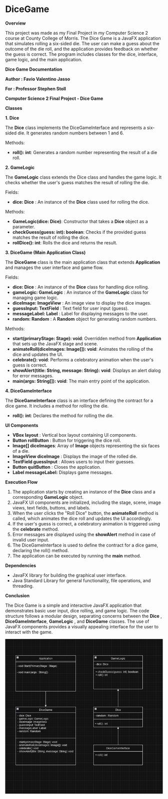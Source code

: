 # DiceGame
**Overview**

This project was made as my Final Project in my Computer Science 2 course at County College of Morris. The Dice Game is a JavaFX application that simulates rolling a six-sided die. The user can make a guess about the outcome of the die roll, and the application provides feedback on whether the guess is correct. The program includes classes for the dice, interface, game logic, and the main application.

**Dice Game Documentation**

**Author : Favio Valentino Jasso**

**For : Professor Stephen Stoll**

**Computer Science 2 Final Project - Dice Game**


**Classes**

**1. Dice**

The **Dice** class implements the DiceGameInterface and represents a six-sided die. It generates random numbers between 1 and 6.

Methods:

- **roll(): int**: Generates a random number representing the result of a die roll.

**2. GameLogic**

The **GameLogic** class extends the Dice class and handles the game logic. It checks whether the user's guess matches the result of rolling the die.

Fields:

- **dice: Dice** : An instance of the **Dice** class used for rolling the dice.

Methods:

- **GameLogic(dice: Dice)**: Constructor that takes a **Dice** object as a parameter.
- **checkGuess(guess: int): boolean**: Checks if the provided guess matches the result of rolling the dice.
- **rollDice(): int**: Rolls the dice and returns the result.

**3. DiceGame (Main Application Class)**

The **DiceGame** class is the main application class that extends **Application** and manages the user interface and game flow.

Fields:

- **dice: Dice** : An instance of the **Dice** class for handling dice rolling.
- **gameLogic: GameLogic** : An instance of the **GameLogic** class for managing game logic.
- **diceImage: ImageView** : An image view to display the dice images.
- **guessInput: TextField** : Text field for user input (guess).
- **messageLabel: Label** : Label for displaying messages to the user.
- **random: Random** : A **Random** object for generating random numbers.

Methods:

- **start(primaryStage: Stage): void**: Overridden method from **Application** that sets up the JavaFX stage and scene.
- **animateRoll(diceImages: Image[]): void**: Animates the rolling of the dice and updates the UI.
- **celebrate(): void**: Performs a celebratory animation when the user's guess is correct.
- **showAlert(title: String, message: String): void**: Displays an alert dialog for error messages.
- **main(args: String[]): void**: The main entry point of the application.

**4. DiceGameInterface**

The **DiceGameInterface** class is an interface defining the contract for a dice game. It includes a method for rolling the die.

- **roll(): int**: Declares the method for rolling the die.

**UI Components**

- **VBox layout** : Vertical box layout containing UI components.
- **Button rollButton** : Button for triggering the dice roll.
- **Image[] diceImages**: Array of **Image** objects representing the six faces of a die.
- **ImageView diceImage** : Displays the image of the rolled die.
- **TextField guessInput** : Allows users to input their guesses.
- **Button quitButton** : Closes the application.
- **Label messageLabel:** Displays game messages.

**Execution Flow**

1. The application starts by creating an instance of the **Dice** class and a corresponding **GameLogic** object.
2. JavaFX UI components are initialized, including the stage, scene, image views, text fields, buttons, and labels.
3. When the user clicks the "Roll Dice" button, the **animateRoll** method is called, which animates the dice roll and updates the UI accordingly.
4. If the user's guess is correct, a celebratory animation is triggered using the **celebrate** method.
5. Error messages are displayed using the **showAlert** method in case of invalid user input.
6. The DiceGameInterface is used to define the contract for a dice game, declaring the roll() method.
7. The application can be executed by running the **main** method.

**Dependencies**

- JavaFX library for building the graphical user interface.
- Java Standard Library for general functionality, file operations, and threading.

**Conclusion**

The Dice Game is a simple and interactive JavaFX application that demonstrates basic user input, dice rolling, and game logic. The code structure follows a modular design, separating concerns between the **Dice** , **DiceGameInterface**, **GameLogic** , and **DiceGame** classes. The use of JavaFX components provides a visually appealing interface for the user to interact with the game.

![Preview](https://github.com/FavioJasso/DiceGame/blob/main/DiceGameUML.png)
